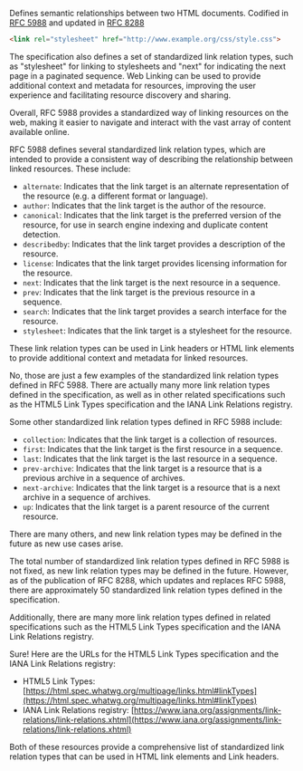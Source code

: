 Defines semantic relationships between two HTML documents.
Codified in [RFC 5988](https://www.rfc-archive.org/getrfc?rfc=5988#gsc.tab=0) and updated in [RFC 8288](https://www.rfc-archive.org/getrfc?rfc=8288#gsc.tab=0)

```HTML
<link rel="stylesheet" href="http://www.example.org/css/style.css">
```
The specification also defines a set of standardized link relation types, such as "stylesheet" for linking to stylesheets and "next" for indicating the next page in a paginated sequence. Web Linking can be used to provide additional context and metadata for resources, improving the user experience and facilitating resource discovery and sharing.

Overall, RFC 5988 provides a standardized way of linking resources on the web, making it easier to navigate and interact with the vast array of content available online.

RFC 5988 defines several standardized link relation types, which are intended to provide a consistent way of describing the relationship between linked resources. These include:

-   `alternate`: Indicates that the link target is an alternate representation of the resource (e.g. a different format or language).
-   `author`: Indicates that the link target is the author of the resource.
-   `canonical`: Indicates that the link target is the preferred version of the resource, for use in search engine indexing and duplicate content detection.
-   `describedby`: Indicates that the link target provides a description of the resource.
-   `license`: Indicates that the link target provides licensing information for the resource.
-   `next`: Indicates that the link target is the next resource in a sequence.
-   `prev`: Indicates that the link target is the previous resource in a sequence.
-   `search`: Indicates that the link target provides a search interface for the resource.
-   `stylesheet`: Indicates that the link target is a stylesheet for the resource.

These link relation types can be used in Link headers or HTML link elements to provide additional context and metadata for linked resources.

No, those are just a few examples of the standardized link relation types defined in RFC 5988. There are actually many more link relation types defined in the specification, as well as in other related specifications such as the HTML5 Link Types specification and the IANA Link Relations registry.

Some other standardized link relation types defined in RFC 5988 include:

-   `collection`: Indicates that the link target is a collection of resources.
-   `first`: Indicates that the link target is the first resource in a sequence.
-   `last`: Indicates that the link target is the last resource in a sequence.
-   `prev-archive`: Indicates that the link target is a resource that is a previous archive in a sequence of archives.
-   `next-archive`: Indicates that the link target is a resource that is a next archive in a sequence of archives.
-   `up`: Indicates that the link target is a parent resource of the current resource.

There are many others, and new link relation types may be defined in the future as new use cases arise.

The total number of standardized link relation types defined in RFC 5988 is not fixed, as new link relation types may be defined in the future. However, as of the publication of RFC 8288, which updates and replaces RFC 5988, there are approximately 50 standardized link relation types defined in the specification.

Additionally, there are many more link relation types defined in related specifications such as the HTML5 Link Types specification and the IANA Link Relations registry.

Sure! Here are the URLs for the HTML5 Link Types specification and the IANA Link Relations registry:

-   HTML5 Link Types: [https://html.spec.whatwg.org/multipage/links.html#linkTypes](https://html.spec.whatwg.org/multipage/links.html#linkTypes)
-   IANA Link Relations registry: [https://www.iana.org/assignments/link-relations/link-relations.xhtml](https://www.iana.org/assignments/link-relations/link-relations.xhtml)

Both of these resources provide a comprehensive list of standardized link relation types that can be used in HTML link elements and Link headers.